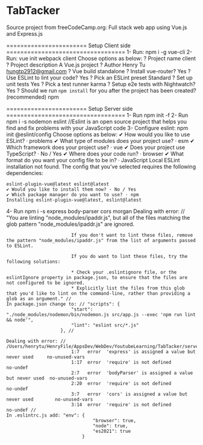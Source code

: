 # TabTacker
Source project from freeCodeCamp.org: Full stack web app using Vue.js and Express.js

======================= Setup Client side ==================================
1- Run: npm i -g vue-cli
2- Run: vue init webpack client
    Choose options as below:
    ? Project name client
    ? Project description A Vue.js project
    ? Author Henry Tu <hungtp2912@gmail.com>
    ? Vue build standalone
    ? Install vue-router? Yes
    ? Use ESLint to lint your code? Yes
    ? Pick an ESLint preset Standard
    ? Set up unit tests Yes
    ? Pick a test runner karma
    ? Setup e2e tests with Nightwatch? Yes
    ? Should we run `npm install` for you after the project has been created? (recommended) npm

======================= Setup Server side ==================================
1- Run npm init -f
2- Run npm i -s nodemon eslint //Eslint is an open source project that helps you find and fix problems with your JavaScript code
3- Configure eslint: npm init @eslint/config
    Choose options as below:
    ✔ How would you like to use ESLint? · problems
    ✔ What type of modules does your project use? · esm
    ✔ Which framework does your project use? · vue
    ✔ Does your project use TypeScript? · No / Yes
    ✔ Where does your code run? · browser
    ✔ What format do you want your config file to be in? · JavaScript
    Local ESLint installation not found.
    The config that you've selected requires the following dependencies:

    eslint-plugin-vue@latest eslint@latest
    ✔ Would you like to install them now? · No / Yes
    ✔ Which package manager do you want to use? · npm
    Installing eslint-plugin-vue@latest, eslint@latest
4- Run npm i -s express body-parser cors morgan
    Dealing with error: // "You are linting "node_modules/ipaddr.js", but all of the files matching the glob pattern                "node_modules/ipaddr.js" are ignored.

                            If you don't want to lint these files, remove the pattern "node_modules/ipaddr.js" from the list of arguments passed to ESLint.

                            If you do want to lint these files, try the following solutions:

                            * Check your .eslintignore file, or the eslintIgnore property in package.json, to ensure that the files are not configured to be ignored.
                            * Explicitly list the files from this glob that you'd like to lint on the command-line, rather than providing a glob as an argument." //
    In package.json change to: // "scripts": {
                            "start": "./node_modules/nodemon/bin/nodemon.js src/app.js --exec 'npm run lint && node'",
                            "lint": "eslint src/*.js"
                        }, //

    Dealing with error: // /Users/henrytu/HenryFile/AppsDev/WebDev/YoutubeLearning/TabTacker/server/src/app.js
                            1:7   error  'express' is assigned a value but never used     no-unused-vars
                            1:17  error  'require' is not defined                         no-undef
                            2:7   error  'bodyParser' is assigned a value but never used  no-unused-vars
                            2:20  error  'require' is not defined                         no-undef
                            3:7   error  'cors' is assigned a value but never used        no-unused-vars
                            3:14  error  'require' is not defined                         no-undef //
    In .eslintrc.js add: "env": {
                                    "browser": true,
                                    "node": true,
                                    "es2021": true
                                }